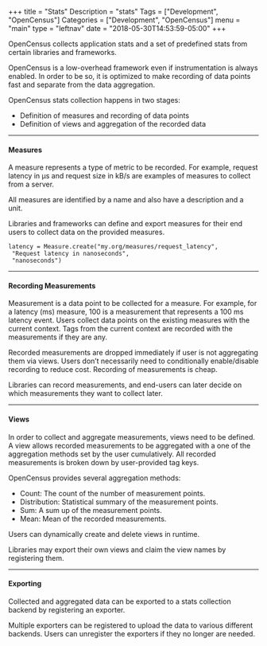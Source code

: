 +++
title = "Stats"
Description = "stats"
Tags = ["Development", "OpenCensus"]
Categories = ["Development", "OpenCensus"]
menu = "main"
type = "leftnav"
date = "2018-05-30T14:53:59-05:00"
+++

OpenCensus collects application stats and a set of predefined stats from certain libraries and frameworks.  

OpenCensus is a low-overhead framework even if instrumentation is always enabled. In order to be so, it is optimized to make recording of data points fast and separate from the data aggregation.  

OpenCensus stats collection happens in two stages:  

* Definition of measures and recording of data points
* Definition of views and aggregation of the recorded data
&nbsp;  

---

#### Measures  

A measure represents a type of metric to be recorded. For example, request latency in µs and request size in kB/s are examples of measures to collect from a server.  

All measures are identified by a name and also have a description and a unit.  

Libraries and frameworks can define and export measures for their end users to collect data on the provided measures.  

```
latency = Measure.create("my.org/measures/request_latency",
 "Request latency in nanoseconds",
 "nanoseconds")
```
---

#### Recording Measurements  
Measurement is a data point to be collected for a measure. For example, for a latency (ms) measure, 100 is a measurement that represents a 100 ms latency event. Users collect data points on the existing measures with the current context. Tags from the current context are recorded with the measurements if they are any.  

Recorded measurements are dropped immediately if user is not aggregating them via views. Users don’t necessarily need to conditionally enable/disable recording to reduce cost. Recording of measurements is cheap.  

Libraries can record measurements, and end-users can later decide on which measurements they want to collect later.  

---

#### Views  
In order to collect and aggregate measurements, views need to be defined. A view allows recorded measurements to be aggregated with a one of the aggregation methods set by the user cumulatively. All recorded measurements is broken down by user-provided tag keys.  

OpenCensus provides several aggregation methods:  

* Count: The count of the number of measurement points.
* Distribution: Statistical summary of the measurement points.
* Sum: A sum up of the measurement points.
* Mean: Mean of the recorded measurements.

Users can dynamically create and delete views in runtime.  

Libraries may export their own views and claim the view names by registering them.  

---

#### Exporting  
Collected and aggregated data can be exported to a stats collection backend by registering an exporter.  

Multiple exporters can be registered to upload the data to various different backends. Users can unregister the exporters if they no longer are needed. 